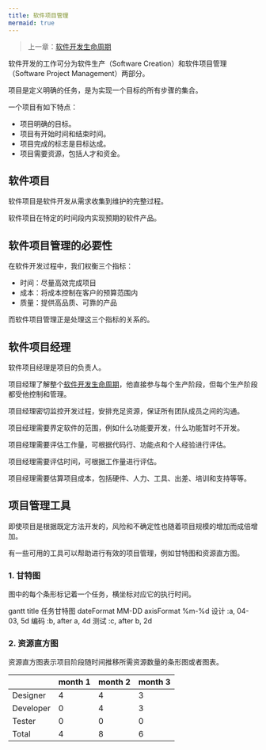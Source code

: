 ```yaml
---
title: 软件项目管理
mermaid: true
---
```


> 上一章：[软件开发生命周期](/se/sdlc)

软件开发的工作可分为软件生产（Software Creation）和软件项目管理（Software Project Management）两部分。

项目是定义明确的任务，是为实现一个目标的所有步骤的集合。

一个项目有如下特点：

- 项目明确的目标。
- 项目有开始时间和结束时间。
- 项目完成的标志是目标达成。
- 项目需要资源，包括人才和资金。

## 软件项目

软件项目是软件开发从需求收集到维护的完整过程。

软件项目在特定的时间段内实现预期的软件产品。

## 软件项目管理的必要性

在软件开发过程中，我们权衡三个指标：

- 时间：尽量高效完成项目
- 成本：将成本控制在客户的预算范围内
- 质量：提供高品质、可靠的产品

而软件项目管理正是处理这三个指标的关系的。

## 软件项目经理

软件项目经理是项目的负责人。

项目经理了解整个[软件开发生命周期](/se/sdlc)，他直接参与每个生产阶段，但每个生产阶段都受他控制和管理。

项目经理密切监控开发过程，安排充足资源，保证所有团队成员之间的沟通。

项目经理需要界定软件的范围，例如什么功能要开发，什么功能暂时不开发。

项目经理需要评估工作量，可根据代码行、功能点和个人经验进行评估。

项目经理需要评估时间，可根据工作量进行评估。

项目经理需要估算项目成本，包括硬件、人力、工具、出差、培训和支持等等。

## 项目管理工具

即使项目是根据既定方法开发的，风险和不确定性也随着项目规模的增加而成倍增加。

有一些可用的工具可以帮助进行有效的项目管理，例如甘特图和资源直方图。

### 1. 甘特图

图中的每个条形标记着一个任务，横坐标对应它的执行时间。

<div class="mermaid">
gantt
    title 任务甘特图
    dateFormat MM-DD
    axisFormat %m-%d
    设计 :a, 04-03, 5d
    编码 :b, after a, 4d
    测试 :c, after b, 2d
</div>

### 2. 资源直方图

资源直方图表示项目阶段随时间推移所需资源数量的条形图或者图表。

|           | month 1   | month 2 | month 3 | 
| --------- | --------- | ------- | ------- |
| Designer  | 4         | 4       | 3       | 
| Developer | 0         | 4       | 3       | 
| Tester    | 0         | 0       | 0       |
| Total     | 4         | 8       | 6       |

